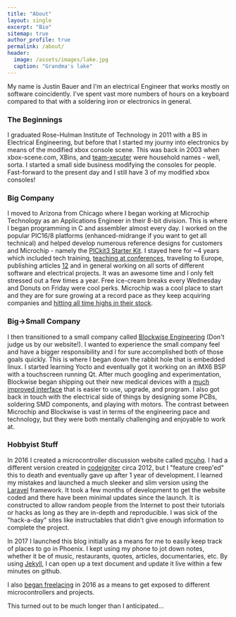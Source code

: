 ```yaml
---
title: "About"
layout: single
excerpt: "Bio"
sitemap: true
author_profile: true
permalink: /about/
header:
  image: /assets/images/lake.jpg
  caption: "Grandma's lake"
---
```


My name is Justin Bauer and I'm an electrical Engineer that works mostly on software coincidently. I've spent vast more numbers of hours on a keyboard compared to that with a soldering iron or electronics in general. 

### The Beginnings
I graduated Rose-Hulman Institute of Technology in 2011 with a BS in Electrical Engineering, but before that I started my journy into electronics by means of the modified xbox console scene. This was back in 2003 when xbox-scene.com, XBins, and [team-xecuter](team-xecuter.com) were  household names - well, sorta. I started a small side business modifying the consoles for people. Fast-forward to the present day and I still have 3 of my modified xbox consoles! 

### Big Company

I moved to Arizona from Chicago where I began working at Microchip Technology as an Applications Engineer in their 8-bit division. This is where I began programming in C and assembler almost every day. I worked on the popular PIC16/8 platforms (enhanced-midrange if you want to get all technical) and helped develop numerous reference designs for customers and Microchip - namely the [PICkit3 Starter Kit](http://ww1.microchip.com/downloads/en/DeviceDoc/41628B.pdf). I stayed here for ~4 years which included tech training, [teaching at conferences](www.microchip.com/masters), traveling to Europe, publishing articles [1](www.microchip.com/mymicrochip/filehandler.aspx?ddocname=en567897)[2](www.microchip.com/wwwAppNotes/AppNotes.aspx?appnote=en560404) and in general working on all sorts of different software and electrical projects. It was an awesome time and I only felt stressed out a few times a year. Free ice-cream breaks every Wednesday and Donuts on Friday were cool perks. Microchip was a cool place to start and they are for sure growing at a record pace as they keep acquiring companies and [hitting all time highs in their stock](https://finance.yahoo.com/q?s=mchp). 

### Big->Small Company

I then transitioned to a small company called [Blockwise Engineering](www.blockwise.com/) (Don't judge us by our website!). I wanted to experience the small company feel and have a bigger responsibility and I for sure accomplished both of those goals quickly. This is where I began down the rabbit hole that is embedded linux. I started learning Yocto and eventually got it working on an iMX6 BSP with a touchscreen running Qt. After much googling and experimentation, Blockwise began shipping out their new medical devices with a [much improved interface](https://youtu.be/0c1l87ZRFfQ?t=14s) that is easier to use, upgrade, and program. I also got back in touch with the electrical side of things by designing some PCBs, soldering SMD components, and playing with motors. The contrast between Microchip and Blockwise is vast in terms of the engineering pace and technology, but they were both mentally challenging and enjoyable to work at.    

### Hobbyist Stuff

In 2016 I created a microcontroller discussion website called [mcuhq](http://mcuhq.com). I had a different version created in [codeigniter](https://codeigniter.com) circa 2012, but I "feature creep'ed" this to death and eventually gave up after 1 year of development. I learned my mistakes and launched a much sleeker and slim version using the [Laravel](https://laravel.com) framework. It took a few months of development to get the website coded and there have been minimal updates since the launch. It is constructed to allow random people from the Internet to post their tutorials or hacks as long as they are in-depth and reproducible. I was sick of the "hack-a-day" sites like instructables that didn't give enough information to complete the project. 

In 2017 I launched this blog initially as a means for me to easily keep track of places to go in Phoenix. I kept using my phone to jot down notes, whether it be of music, restaurants, quotes, articles, documentaries, etc. By using [Jekyll](https://jekyllrb.com/), I can open up a text document and update it live within a few minutes on github. 

I also [began freelacing](https://www.upwork.com/o/profiles/users/_~0143336a2b30982239/) in 2016 as a means to get exposed to different microcontrollers and projects. 

This turned out to be much longer than I anticipated...